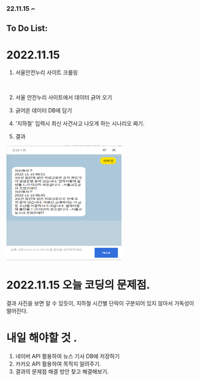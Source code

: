 ### 22.11.15 ~ 
## To Do List:
# 2022.11.15


1. 서울안전누리 사이트 크롤링
<br>

2. 서울 안전누리 사이트에서 데이터 긁어 오기


3. 긁어온 데이터 DB에 담기


4. '지하철' 입력시 최신 사건사고 나오게 하는 시나리오 짜기.

5. 결과 <br/>
<!-- ![](2022-11-16-10-31-43.png) -->
<img src="2022-11-16-10-31-43.png" width="300" height="300"/><br/>

# 2022.11.15 오늘 코딩의 문제점.
결과 사진을 보면 알 수 있듯이, 지하철 시간별 단락이 구분되어 있지 않아서 가독성이 떨어진다.


# 내일 해야할 것 .
1. 네이버 API 활용하여 뉴스 기사 DB에 저장하기
2. 카카오 API 활용하여 목적지 알려주기.
3. 결과의 문제점 해결 방안 찾고 해결해보기.


